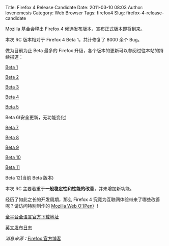 Title: Firefox 4 Release Candidate
Date: 2011-03-10 08:03
Author: lovenemesis
Category: Web Browser
Tags: firefox4
Slug: firefox-4-release-candidate

Mozilla 基金会释出 Firefox 4 候选发布版本，宣布正式版本即将到来。

本次 RC 版本相对于 Firefox 4 Beta 1，共计修复了 8000 余个 Bug。

做为目前为止 Beta 最多的 Firefox
升级，各个版本的更新可以参阅过往本站的持续报道：

[Beta 1](http://linuxtoy.org/archives/firefox-4-beta-1.html)

[Beta 2](http://linuxtoy.org/archives/firefox-4-beta-2.html)

[Beta 3](http://linuxtoy.org/archives/firefox-4-beta-3.html)

[Beta 4](http://linuxtoy.org/archives/firefox-4-beta-4.html)

[Beta 5](http://linuxtoy.org/archives/firefox-4-beta-5.html)

Beta 6(安全更新，无功能变化)

[Beta 7](http://linuxtoy.org/archives/firefox-4-beta-7.html)

[Beta 8](http://linuxtoy.org/archives/firefox-4-beta-8.html)

[Beta 9](http://linuxtoy.org/archives/firefox-4-beta-9.html)

[Beta 10](http://linuxtoy.org/archives/firefox-4-beta-10.html)

[Beta 11](http://linuxtoy.org/archives/firefox-4-beta-11.html)

Beta 12(当前 Beta 版本)

本次 RC 主要着重于**一般稳定性和性能的改善**，并未增加新功能。

经历了如此之长的开发周期，那么 Firefox 4
究竟为互联网体验带来了哪些改善呢？请访问特别制作的 [Mozilla Web
O'(Pen)](https://demos.mozilla.org/en-US/) ！

[全平台全语言官方下载地址](http://www.mozilla.com/en-US/firefox/all-beta.html)

[英文发布日志](http://www.mozilla.com/en-US/firefox/4.0rc1/releasenotes/)

*消息来源：*[Firefox
官方博客](http://blog.mozilla.com/blog/2011/03/09/mozilla-firefox-4-release-candidate-for-windows-mac-and-linux-now-available/)

